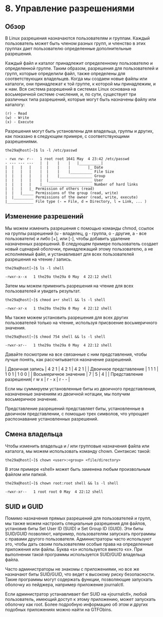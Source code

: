 
# 8. Управление разрешениями
Обзор
---- 

В Linux разрешения назначаются пользователям и группам. Каждый пользователь может быть членом разных групп, и членство в этих группах дает пользователю определенные дополнительные разрешения.

Каждый файл и каталог принадлежит определенному пользователю и определенной группе. Таким образом, разрешения для пользователей и групп, которые определили файл, также определены для соответствующих владельцев. Когда мы создаем новые файлы или каталоги, они принадлежат к той группе, к которой мы принадлежим, и к нам. Вся система разрешений в системах Linux основана на восьмеричной системе счисления, и, по сути, существует три различных типа разрешений, которые могут быть назначены файлу или каталогу:

    (r) - Read
    (w) - Write
    (x) - Execute

Разрешения могут быть установлены для владельца, группы и других, как показано в следующем примере, с соответствующими разрешениями.
```
the29a@host[~]$ ls -l /etc/passwd

- rwx rw- r--   1 root root 1641 May  4 23:42 /etc/passwd
- --- --- ---   |  |    |    |   |__________|
|  |   |   |    |  |    |    |        |_ Date
|  |   |   |    |  |    |    |__________ File Size
|  |   |   |    |  |    |_______________ Group
|  |   |   |    |  |____________________ User
|  |   |   |    |_______________________ Number of hard links
|  |   |   |_ Permission of others (read)
|  |   |_____ Permissions of the group (read, write)
|  |_________ Permissions of the owner (read, write, execute)
|____________ File type (- = File, d = Directory, l = Link, ... )
```

Изменение разрешений
----

Мы можем изменить разрешения с помощью команды chmod, ссылок на группы разрешений (u - владелец, g - группа, o - другие, a - все пользователи) и либо [+], или [-], чтобы добавить удаление назначенных разрешений. В следующем примере пользователь создает новый сценарий оболочки, принадлежащий этому пользователю, а не исполняемый файл, и устанавливает для всех пользователей разрешения на чтение / запись.
```
the29a@host[~]$ ls -l shell

-rwxr-x--x   1 the29a the29a 0 May  4 22:12 shell
```
Затем мы можем применить разрешения на чтение для всех пользователей и увидеть результат.
```
the29a@host[~]$ chmod a+r shell && ls -l shell

-rwxr-xr-x   1 the29a the29a 0 May  4 22:12 shell
```
Мы также можем установить разрешения для всех других пользователей только на чтение, используя присвоение восьмеричного значения.
```
the29a@host[~]$ chmod 754 shell && ls -l shell

-rwxr-xr--   1 the29a the29a 0 May  4 22:12 shell
```

Давайте посмотрим на все связанные с ним представления, чтобы лучше понять, как рассчитывается назначение разрешений.

| Двоичная запись | 4 2 1 | 4 2 1 | 4 2 1 |
| Двоичное представление | 1 1 1 | 1 0 1 | 1 0 0 | 
| Восьмеричное значение | 7 | 5 | 4 |
| Представление разрешения| r w x | г - х | r - - |

Если мы суммируем установленные биты из двоичного представления, назначенные значениям из двоичной нотации, мы получим восьмеричное значение.

Представление разрешений представляет биты, установленные в двоичном представлении, с помощью трех символов, что упрощает распознавание установленных разрешений.

Смена владельца
----

Чтобы изменить владельца и / или групповые назначения файла или каталога, мы можем использовать команду chown. Синтаксис такой:
```
the29a@host[~]$ chown <user>:<group> <file/directory>
```
В этом примере «shell» может быть заменена любым произвольным файлом или папкой.

```
the29a@host[~]$ chown root:root shell && ls -l shell

-rwxr-xr--   1 root root 0 May  4 22:12 shell
```

SUID и GUID
----
Помимо назначения прямых разрешений для пользователей и групп, мы также можем настроить специальные разрешения для файлов, установив биты Set User ID (SUID) и Set Group ID (GUID). Эти биты SUID/GUID позволяют, например, пользователям запускать программы с правами другого пользователя. Администраторы часто используют это, чтобы дать своим пользователям особые права на определенные приложения или файлы. Буква «s» используется вместо «x». При выполнении такой программы используется SUID/GUID владельца файла.

Часто администраторы не знакомы с приложениями, но все же назначают биты SUID/GUID, что ведет к высокому риску безопасности. Такие программы могут содержать функции, позволяющие запускать оболочку из пейджера, например приложение journalctl.

Если администратор устанавливает бит SUID на «journalctl», любой пользователь, имеющий доступ к этому приложению, может запускать оболочку как root. Более подробную информацию об этом и других подобных приложениях можно найти на GTFObins.

